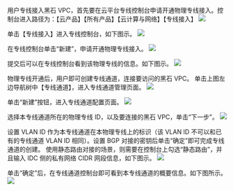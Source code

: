 用户专线接入黑石 VPC，首先要在云平台专线控制台申请开通物理专线接入。控制台进入路径为：【云产品】【所有产品】【云计算与网络】【专线接入】
![](http://imgcache.tce.fsphere.cn/static/mc.qcloudimg.com/static/img/8cef699bcff52a8fdaad81537b236d60/image.png)

单击【专线接入】进入专线控制台，如下图示。
![](http://imgcache.tce.fsphere.cn/static/mc.qcloudimg.com/static/img/63d1ba13111baa6a7ecf5e66b92e0fcf/image.png)

在专线控制台单击“新建”，申请开通物理专线接入。
![](http://imgcache.tce.fsphere.cn/static/mc.qcloudimg.com/static/img/379a192a71d8a0ff57aa6806b56817ca/image.png)

提交后可以在专线控制台看到该物理专线的信息。如下图示。
![](http://imgcache.tce.fsphere.cn/static/mc.qcloudimg.com/static/img/66ab9c158462822b0c25d669d2844402/image.png)

物理专线开通后，用户即可创建专线通道，连接要访问的黑石 VPC。
单击上图左边导航树中【专线通道】，进入专线通道管理页面。
![](http://imgcache.tce.fsphere.cn/static/mc.qcloudimg.com/static/img/e3230850cf6659b08a3fbfdced9fd38e/image.png)

单击“新建”按钮，进入专线通道配置页面。
![](http://imgcache.tce.fsphere.cn/static/mc.qcloudimg.com/static/img/cf607acca7deacd649367b4b36cb8daa/image.png)

选择本专线通道所在的物理专线 ID，以及要连接的黑石 VPC，单击“下一步”。
![](http://imgcache.tce.fsphere.cn/static/mc.qcloudimg.com/static/img/05d79db968fa4549702385fa25cdc8bd/image.png)

设置 VLAN ID 作为本专线通道在本物理专线上的标识（该 VLAN ID 不可以和已有的专线通道 VLAN ID 相同）。设置 BGP 对接的密钥后单击“确定”即可完成专线通道的创建。
使用静态路由对接的场景，则需要在控制台上勾选“静态路由”，并且输入 IDC 侧的私有网络 CIDR 网段信息，如下图示。
![](http://imgcache.tce.fsphere.cn/static/mc.qcloudimg.com/static/img/71e65fb5d89f2bd51f47b45b02d1c1ff/image.png)

单击“确定”后，在专线通道控制台即可看到本专线通道的概要信息。如下图所示。
![](http://imgcache.tce.fsphere.cn/static/mc.qcloudimg.com/static/img/d35a06647dfdcf2e3f9b88c11228bd0b/image.png)

